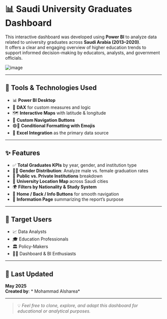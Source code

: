 # 📊 Saudi University Graduates Dashboard

This interactive dashboard was developed using **Power BI** to analyze data related to university graduates across **Saudi Arabia (2013–2020)**.  
It offers a clear and engaging overview of higher education trends to support informed decision-making by educators, analysts, and government officials.


![image](https://github.com/user-attachments/assets/d8db44b2-9940-4211-938f-267fc688522c)


---

## 🧰 Tools & Technologies Used

- 📊 **Power BI Desktop**
- 📌 **DAX** for custom measures and logic
- 🗺️ **Interactive Maps** with latitude & longitude
- 🎯 **Custom Navigation Buttons**
- 🟢🔴 **Conditional Formatting with Emojis**
- 📁 **Excel Integration** as the primary data source

---

## ✨ Features

- ✅ **Total Graduates KPIs** by year, gender, and institution type  
- 👩‍🎓 **Gender Distribution**: Analyze male vs. female graduation rates  
- 🏫 **Public vs. Private Institutions** breakdown  
- 📍 **University Location Map** across Saudi cities  
- 🌍 **Filters by Nationality & Study System**  
- 🔁 **Home / Back / Info Buttons** for smooth navigation  
- 📄 **Information Page** summarizing the report’s purpose  

---

## 📌 Target Users

- 📈 Data Analysts  
- 🎓 Education Professionals  
- 🏛️ Policy-Makers  
- 👨‍💻 Dashboard & BI Enthusiasts  

---

## 📅 Last Updated

**May 2025**  
**Created by**: * Mohammad Alsharea*

---

> 💡 *Feel free to clone, explore, and adapt this dashboard for educational or analytical purposes.*



